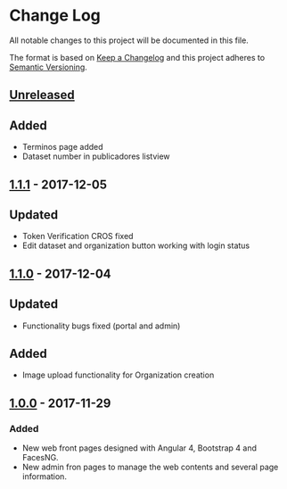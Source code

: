 # Change Log
All notable changes to this project will be documented in this file.

The format is based on [Keep a Changelog](http://keepachangelog.com/)
and this project adheres to [Semantic Versioning](http://semver.org/).

## [Unreleased]
## Added
- Terminos page added
- Dataset number in publicadores listview

## [1.1.1] - 2017-12-05
## Updated
- Token Verification CROS fixed
- Edit dataset and organization button working with login status

## [1.1.0] - 2017-12-04
## Updated
- Functionality bugs fixed (portal and admin)
## Added
- Image upload functionality for Organization creation

## [1.0.0] - 2017-11-29
### Added
- New web front pages designed with Angular 4, Bootstrap 4 and FacesNG.
- New admin fron pages to manage the web contents and several page information.


[Unreleased]: https://github.com/aragonopendata/AOD-Home/compare/master...develop
[1.1.1]: https://github.com/aragonopendata/AOD-Home/compare/v1.1.0...v1.1.1
[1.1.0]: https://github.com/aragonopendata/AOD-Home/compare/v1.0.0...v1.1.0
[1.0.0]: https://github.com/aragonopendata/AOD-Home/releases/tag/v1.0.0
